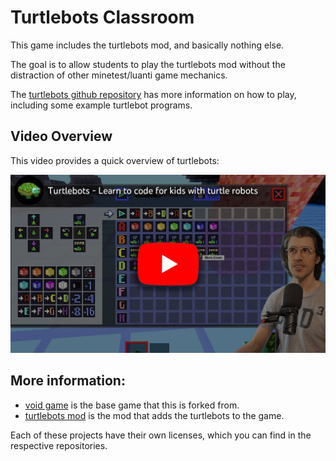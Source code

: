 # Turtlebots Classroom

This game includes the turtlebots mod, and basically nothing else. 

The goal is to allow students to play the turtlebots mod without the distraction of other minetest/luanti game mechanics.

The [turtlebots github repository](https://github.com/jmole/turtlebots) has more information on how to play, including some example turtlebot programs.

## Video Overview

This video provides a quick overview of turtlebots:

<a href ="https://www.youtube.com/watch?v=UR30MB3449k">
<img src="https://github.com/jmole/turtlebots/blob/af6e212b6d99e8de45709ac0d6132df8fb09d963/images/turtlebots-youtube-thumbnail.jpg" alt="Turtlebots on Youtube" width="540px" /></a>

## More information:

- [void game](https://git.0x7be.net/dirk/void) is the base game that this is forked from.
- [turtlebots mod](https://github.com/jmole/turtlebots) is the mod that adds the turtlebots to the game.

Each of these projects have their own licenses, which you can find in the respective repositories.
